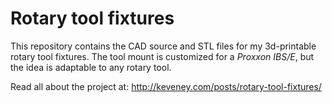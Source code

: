 # Rotary tool fixtures

This repository contains the CAD source and STL files for my 3d-printable rotary tool fixtures.  The tool mount is customized for a _Proxxon IBS/E_, but the idea is adaptable to any rotary tool.

Read all about the project at: http://keveney.com/posts/rotary-tool-fixtures/


